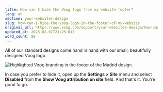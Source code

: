 ```yaml
---
title: How can I hide the Voog logo from my website footer?
lang: en
section: your-websites-design
slug: how-can-i-hide-the-voog-logo-in-the-footer-of-my-website
original_url: https://www.voog.com/support/your-websites-design/how-can-i-hide-the-voog-logo-in-the-footer-of-my-website
updated_at: 2025-08-07T21:25:01Z
word_count: 80
---
```

All of our standard designs come hand in hand with our small, beautifully designed Voog logo.

![Highlighted Voog branding in the footer of the Madrid design.](https://media.voog.com/0000/0036/2183/photos/Design_and_layout6-1_block.png "Highlighted Voog branding in the footer of the Madrid design.")

In case you prefer to hide it, open up the **Settings > Site** menu and select **Disabled** from the **Show Voog attribution on site** field. And that's it. You're good to go.
